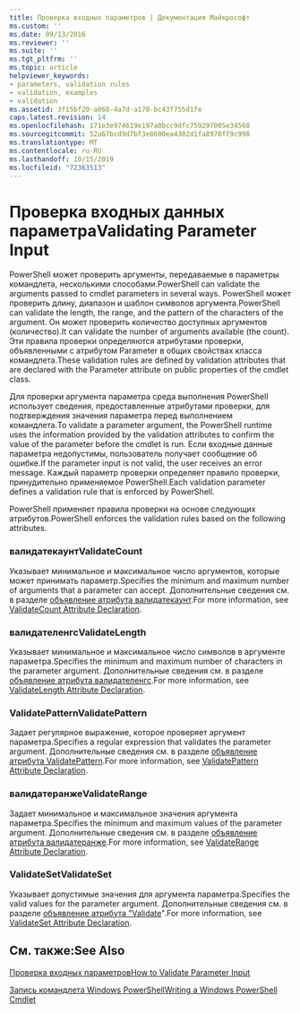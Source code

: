 ```yaml
---
title: Проверка входных параметров | Документация Майкрософт
ms.custom: ''
ms.date: 09/13/2016
ms.reviewer: ''
ms.suite: ''
ms.tgt_pltfrm: ''
ms.topic: article
helpviewer_keywords:
- parameters, validation rules
- validation, examples
- validation
ms.assetid: 3f15bf20-a068-4a7d-a170-bc43f755d1fe
caps.latest.revision: 14
ms.openlocfilehash: 171e3e974619e197a0bcc9dfc759297005e34568
ms.sourcegitcommit: 52a67bcd9d7bf3e8600ea4302d1fa8970ff9c998
ms.translationtype: MT
ms.contentlocale: ru-RU
ms.lasthandoff: 10/15/2019
ms.locfileid: "72363513"
---
```

# <a name="validating-parameter-input"></a><span data-ttu-id="fb391-102">Проверка входных данных параметра</span><span class="sxs-lookup"><span data-stu-id="fb391-102">Validating Parameter Input</span></span>

<span data-ttu-id="fb391-103">PowerShell может проверить аргументы, передаваемые в параметры командлета, несколькими способами.</span><span class="sxs-lookup"><span data-stu-id="fb391-103">PowerShell can validate the arguments passed to cmdlet parameters in several ways.</span></span>
<span data-ttu-id="fb391-104">PowerShell может проверить длину, диапазон и шаблон символов аргумента.</span><span class="sxs-lookup"><span data-stu-id="fb391-104">PowerShell can validate the length, the range, and the pattern of the characters of the argument.</span></span>
<span data-ttu-id="fb391-105">Он может проверить количество доступных аргументов (количество).</span><span class="sxs-lookup"><span data-stu-id="fb391-105">It can validate the number of arguments available (the count).</span></span>
<span data-ttu-id="fb391-106">Эти правила проверки определяются атрибутами проверки, объявленными с атрибутом Parameter в общих свойствах класса командлета.</span><span class="sxs-lookup"><span data-stu-id="fb391-106">These validation rules are defined by validation attributes that are declared with the Parameter attribute on public properties of the cmdlet class.</span></span>

<span data-ttu-id="fb391-107">Для проверки аргумента параметра среда выполнения PowerShell использует сведения, предоставленные атрибутами проверки, для подтверждения значения параметра перед выполнением командлета.</span><span class="sxs-lookup"><span data-stu-id="fb391-107">To validate a parameter argument, the PowerShell runtime uses the information provided by the validation attributes to confirm the value of the parameter before the cmdlet is run.</span></span>
<span data-ttu-id="fb391-108">Если входные данные параметра недопустимы, пользователь получает сообщение об ошибке.</span><span class="sxs-lookup"><span data-stu-id="fb391-108">If the parameter input is not valid, the user receives an error message.</span></span>
<span data-ttu-id="fb391-109">Каждый параметр проверки определяет правило проверки, принудительно применяемое PowerShell.</span><span class="sxs-lookup"><span data-stu-id="fb391-109">Each validation parameter defines a validation rule that is enforced by PowerShell.</span></span>

<span data-ttu-id="fb391-110">PowerShell применяет правила проверки на основе следующих атрибутов.</span><span class="sxs-lookup"><span data-stu-id="fb391-110">PowerShell enforces the validation rules based on the following attributes.</span></span>

### <a name="validatecount"></a><span data-ttu-id="fb391-111">валидатекаунт</span><span class="sxs-lookup"><span data-stu-id="fb391-111">ValidateCount</span></span>

<span data-ttu-id="fb391-112">Указывает минимальное и максимальное число аргументов, которые может принимать параметр.</span><span class="sxs-lookup"><span data-stu-id="fb391-112">Specifies the minimum and maximum number of arguments that a parameter can accept.</span></span>
<span data-ttu-id="fb391-113">Дополнительные сведения см. в разделе [объявление атрибута валидатекаунт](./validatecount-attribute-declaration.md).</span><span class="sxs-lookup"><span data-stu-id="fb391-113">For more information, see [ValidateCount Attribute Declaration](./validatecount-attribute-declaration.md).</span></span>

### <a name="validatelength"></a><span data-ttu-id="fb391-114">валидателенгс</span><span class="sxs-lookup"><span data-stu-id="fb391-114">ValidateLength</span></span>

<span data-ttu-id="fb391-115">Указывает минимальное и максимальное число символов в аргументе параметра.</span><span class="sxs-lookup"><span data-stu-id="fb391-115">Specifies the minimum and maximum number of characters in the parameter argument.</span></span>
<span data-ttu-id="fb391-116">Дополнительные сведения см. в разделе [объявление атрибута валидателенгс](./validatelength-attribute-declaration.md).</span><span class="sxs-lookup"><span data-stu-id="fb391-116">For more information, see [ValidateLength Attribute Declaration](./validatelength-attribute-declaration.md).</span></span>

### <a name="validatepattern"></a><span data-ttu-id="fb391-117">ValidatePattern</span><span class="sxs-lookup"><span data-stu-id="fb391-117">ValidatePattern</span></span>

<span data-ttu-id="fb391-118">Задает регулярное выражение, которое проверяет аргумент параметра.</span><span class="sxs-lookup"><span data-stu-id="fb391-118">Specifies a regular expression that validates the parameter argument.</span></span>
<span data-ttu-id="fb391-119">Дополнительные сведения см. в разделе [объявление атрибута ValidatePattern](./validatepattern-attribute-declaration.md).</span><span class="sxs-lookup"><span data-stu-id="fb391-119">For more information, see [ValidatePattern Attribute Declaration](./validatepattern-attribute-declaration.md).</span></span>

### <a name="validaterange"></a><span data-ttu-id="fb391-120">валидатеранже</span><span class="sxs-lookup"><span data-stu-id="fb391-120">ValidateRange</span></span>

<span data-ttu-id="fb391-121">Задает минимальное и максимальное значения аргумента параметра.</span><span class="sxs-lookup"><span data-stu-id="fb391-121">Specifies the minimum and maximum values of the parameter argument.</span></span>
<span data-ttu-id="fb391-122">Дополнительные сведения см. в разделе [объявление атрибута валидатеранже](./validaterange-attribute-declaration.md).</span><span class="sxs-lookup"><span data-stu-id="fb391-122">For more information, see [ValidateRange Attribute Declaration](./validaterange-attribute-declaration.md).</span></span>

### <a name="validateset"></a><span data-ttu-id="fb391-123">ValidateSet</span><span class="sxs-lookup"><span data-stu-id="fb391-123">ValidateSet</span></span>

<span data-ttu-id="fb391-124">Указывает допустимые значения для аргумента параметра.</span><span class="sxs-lookup"><span data-stu-id="fb391-124">Specifies the valid values for the parameter argument.</span></span>
<span data-ttu-id="fb391-125">Дополнительные сведения см. в разделе [объявление атрибута "Validate](./validateset-attribute-declaration.md)".</span><span class="sxs-lookup"><span data-stu-id="fb391-125">For more information, see [ValidateSet Attribute Declaration](./validateset-attribute-declaration.md).</span></span>

## <a name="see-also"></a><span data-ttu-id="fb391-126">См. также:</span><span class="sxs-lookup"><span data-stu-id="fb391-126">See Also</span></span>

[<span data-ttu-id="fb391-127">Проверка входных параметров</span><span class="sxs-lookup"><span data-stu-id="fb391-127">How to Validate Parameter Input</span></span>](./how-to-validate-parameter-input.md)

[<span data-ttu-id="fb391-128">Запись командлета Windows PowerShell</span><span class="sxs-lookup"><span data-stu-id="fb391-128">Writing a Windows PowerShell Cmdlet</span></span>](./writing-a-windows-powershell-cmdlet.md)
